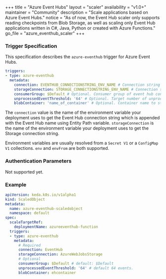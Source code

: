 +++
title = "Azure Event Hubs"
layout = "scaler"
availability = "v1.0+"
maintainer = "Community"
description = "Scale applications based on Azure Event Hubs."
notice = "As of now, the Event Hub scaler only supports reading checkpoints from Blob Storage, as well as scaling only Event Hub applications written in C#, Java, Python or created with Azure Functions."
go_file = "azure_eventhub_scaler"
+++

### Trigger Specification

This specification describes the `azure-eventhub` trigger for Azure Event Hubs.

```yaml
triggers:
- type: azure-eventhub
  metadata:
    connection: EVENTHUB_CONNECTIONSTRING_ENV_NAME # Connection string for Event Hub namespace appended with "EntityPath=<event_hub_name>"
    storageConnection: STORAGE_CONNECTIONSTRING_ENV_NAME # Connection string for account used to store checkpoint. As of now the Event Hub scaler only reads from Azure Blob Storage. 
    consumerGroup: $Default # Optional. Consumer group of event hub consumer. Default: $Default
    unprocessedEventThreshold: '64' # Optional. Target number of unprocessed events across all partitions in Event Hub for HPA. Default: 64 events.
    blobContainer: 'name_of_container' # Optional. Container name to store checkpoint. This is needed when a using an Event Hub application written in dotnet or java, and not an Azure function.
```

The `connection` value is the name of the environment variable your deployment uses to get the Event Hub connection string which is appended with the Event Hub name using Entity Path variable. `storageConnection` is the name of the environment variable your deployment uses to get the Storage connection string.

Environment variables are usually resolved from a `Secret V1` or a `ConfigMap V1` collections. `env` and `envFrom` are both supported.

### Authentication Parameters

Not supported yet.

### Example

```yaml
apiVersion: keda.k8s.io/v1alpha1
kind: ScaledObject
metadata:
  name: azure-eventhub-scaledobject
  namespace: default
spec:
  scaleTargetRef:
    deploymentName: azureeventhub-function
  triggers:
  - type: azure-eventhub
    metadata:
      # Required
      connection: EventHub
      storageConnection: AzureWebJobsStorage
      # Optional
      consumerGroup: $Default # default: $Default
      unprocessedEventThreshold: '64' # default 64 events.
      blobContainer: ehcontainer
```
